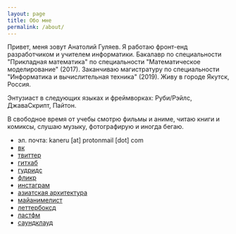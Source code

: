 ```yaml
---
layout: page
title: Обо мне
permalink: /about/
---
```


Привет, меня зовут Анатолий Гуляев. Я работаю фронт-енд разработчиком и учителем информатики. Бакалавр по специальности "Прикладная математика" по специальности "Математическое моделирование" (2017). Заканчиваю магистратуру по специальности "Информатика и вычислительная техника" (2019). Живу в городе Якутск, Россия.

Энтузиаст в следующих языках и фреймворках: Руби/Рэйлс, ДжаваСкрипт, Пайтон.

В свободное время от учебы смотрю фильмы и аниме, читаю книги и комиксы, слушаю музыку, фотографирую и иногда бегаю.

- эл. почта: kaneru [at] protonmail [dot] com
- [вк](https://vk.com/kaneru)
- [твиттер](https://twitter.com/kaneru__)
- [гитхаб](https://github.com/kaneru)
- [гудридс](https://www.goodreads.com/kaneru)
- [фликр](https://www.flickr.com/photos/kaneru)
- [инстаграм](https://www.instagram.com/kaneru_)
- [азиатская архитектура](https://vk.com/asian_architecture)
- [майанимелист](https://myanimelist.net/animelist/kaneru_)
- [леттербоксд](https://letterboxd.com/kaneru/)
- [ластфм](https://www.last.fm/user/kaneru_)
- [саундклауд](https://soundcloud.com/kaneru)
